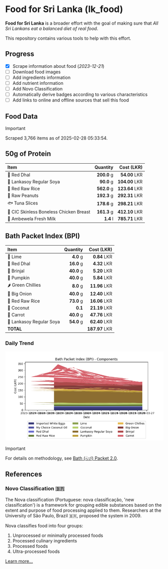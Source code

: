 # Food for Sri Lanka (lk_food)

**Food for Sri Lanka** is a broader effort with the goal of making sure that *All Sri Lankans eat a balanced diet of real food*.

This repository contains various tools to help with this effort.

## Progress

* [X] Scrape information about food (*2023-12-21*)
* [ ] Download food images
* [ ] Add ingredients information
* [ ] Add nutrient information
* [ ] Add Novo Classification
* [ ] Automatically derive badges according to various characteristics
* [ ] Add links to online and offline sources that sell this food

## Food Data

> [!IMPORTANT]
> Scraped 3,766 items as of 2025-02-28 05:33:54.

## 50g of Protein

<div id="table_protein">

Item | Quantity | Cost (LKR)
:--- | ---: | ---:
🍲 Red Dhal | **200.0** g | **54.00** LKR
🍲 Lankasoy Regular Soya | **90.0** g | **104.00** LKR
🍚 Red Raw Rice | **562.0** g | **123.64** LKR
🥜 Raw Peanuts | **192.3** g | **292.31** LKR
🐟 Tuna Slices | **178.6** g | **298.21** LKR
🍗 CIC Skinless Boneless Chicken Breast | **161.3** g | **412.10** LKR
🥛 Ambewela Fresh Milk | **1.4** l | **785.71** LKR

</div>

## Bath Packet Index (BPI)

<div id="table_bp">

Item | Quantity | Cost (LKR)
:--- | ---: | ---:
🍋 Lime | **4.0** g | **0.84** LKR
🍲 Red Dhal | **16.0** g | **4.32** LKR
🍆 Brinjal | **40.0** g | **5.20** LKR
🎃 Pumpkin | **40.0** g | **5.84** LKR
🌶️ Green Chillies | **8.0** g | **11.96** LKR
🧅 Big Onion | **40.0** g | **12.40** LKR
🍚 Red Raw Rice | **73.0** g | **16.06** LKR
🥥 Coconut | **0.1**  | **21.19** LKR
🥕 Carrot | **40.0** g | **47.76** LKR
🍲 Lankasoy Regular Soya | **54.0** g | **62.40** LKR
**TOTAL** |   | **187.97** LKR

</div>

### Daily Trend

![BPI](images/bpi.png)

> [!IMPORTANT]
> For details on methodology, see [Bath (බත්) Packet 2.0](https://medium.com/on-economics/bath-%E0%B6%B6%E0%B6%AD%E0%B7%8A-packet-2-0-f3e999c54bf5).

## References

### Novo Classification 🇧🇷

The Nova classification (Portuguese: nova classificação, 'new classification') is a framework for grouping edible substances based on the extent and purpose of food processing applied to them. Researchers at the University of São Paulo, Brazil 🇧🇷, proposed the system in 2009.

Nova classifies food into four groups:

1. Unprocessed or minimally processed foods
2. Processed culinary ingredients
3. Processed foods
4. Ultra-processed foods

[Learn more...](https://en.wikipedia.org/wiki/Nova_classification)
